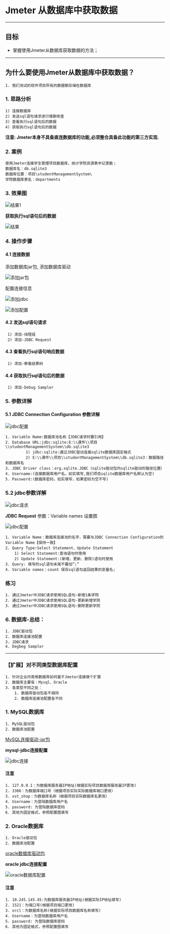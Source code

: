 # Jmeter 从数据库中获取数据

------

## 目标

- 掌握使用Jmeter从数据库获取数据的方法；

------

## 为什么要使用Jmeter从数据库中获取数据？

```
1. 我们测试的软件项目所有的数据都存储在数据库
```

### 1. 思路分析

```
1) 连接数据库
2) 发送sql语句请求进行增删改查
3) 查看执行sql语句后的数据
4) 获取执行sql语句后的数据
```

**注意: Jmeter本身不具备直连数据库的功能,必须整合具备此功能的第三方实现.**

### 2. 案例

```
使用Jmeter连接学生管理项目数据库，统计学院资源表中记录数； 
数据库名：db.sqlite3
数据库位置：项目\studentManagementSystem\
学院数据库表名：departments
```

### 3. 效果图

![结果1](/img/res1.png)

**获取执行sql语句后的数据**

![结果](/img/res2.png)

### 4. 操作步骤

#### 4.1 连接数据

添加数据库jar包, 添加数据库驱动

![添加jar包](/img/add_jar.png)

配置连接信息

![添加jdbc](/img/add_data_connect.png)

![添加配置](/img/add_config.png)

#### 4.2 发送sql语句请求

```
 1) 添加-线程组
 2) 添加-JDBC Request
```

#### 4.3 查看执行sql语句响应数据

```
 1) 添加-察看结果树   
```

#### 4.4 获取执行sql语句后的数据

```
 1) 添加-Debug Sampler
```

### 5. 参数详解

#### 5.1 JDBC Connection Configuration 参数详解

![jdbc配置](/img/jdbc.png)

```
1. Variable Name:数据库池名称【JDBC请求时要引用】
2. Database URL:jdbc:sqlite:E:\\课件\\项目\\studentManagementSystem\\db.sqlite3
         1) jdbc:sqlite:通过JDBC驱动连接sqlite数据库固定格式
         2) E:\\课件\\项目\\studentManagementSystem\\db.sqlite3：数据路径和数据库名
3. JDBC Driver class：org.sqlite.JDBC（sqlite驱动包内sqlite驱动的路径位置）
4. Username:(连接数据库用户名，如实填写,我们项目sqlite数据库用户名默认为空)
5. Password:(数据库密码，如实填写，如果密码为空不写)  
```

### 5.2 jdbc参数详解

![jdbc请求](/img/jdbc_request.png)

**JDBC Request** 参数：Variable names 设置图 

![jdbc配置](/img/jdbc_config.png)

```
1. Variable Name：数据库连接池的名字，需要与JDBC Connection Configuration的Variable Name【保持一致】
2. Query Type:Select Statement、Update Statement
    1) Select Statement:查询语句时使用
    2) Update Statement:(新增、更新、删除)语句时使用
3. Query: 填写的sql语句未尾不要加“;”  
4. Variable names：count 保存sql语句返回结果的变量名;  
```

### 练习

```
1. 通过Jmeter中JDBC请求使用SQL语句-新增1条学院
2. 通过Jmeter中JDBC请求使用SQL语句-更新新增学院
3. 通过Jmeter中JDBC请求使用SQL语句-删除更新学院
```

### 6. 数据库-总结：

```
1. JDBC驱动包
2. 数据库连接池配置
3. JDBC请求
4. Degbeg Sampler   
```

------

### 【扩展】对不同类型数据库配置

```
1. 针对企业内常用数据库如何基于Jmeter连接做个扩展
2. 数据库主要有：Mysql、Oracle
3. 各类型不同之处： 
    1. 数据库驱动包各不相同
    2. 数据库连接池配置各不同
```

### 1. MySQL数据库

```
1. MySQL驱动包
2. 数据库池配置
```

[MySQL连接驱动-jar包](../img/mysql-connector.jar)

 **mysql-jdbc连接配置**

![jdbc连接](/img/mysql_jdbc_con.png)

#### 注意

```
1. 127.0.0.1：为数据库服务器IP地址(根据实际项目数据库服务器IP更改)
2. 3306：为数据库端口号（根据项目实际实际数据库端口更改）    
3. xst_shop：为数据库名称（根据项目实际数据库名更改）
4. Username：为登陆数据库用户名
5. password: 为登陆数据库密码
6. 其他为固定格式，参照配置图填写
```

### 2. Oracle数据库

```
1. Oracle驱动包
2. 数据库池配置   
```

[oracle数据库驱动包](../img/ojdbc14.jar)

**oracle jdbc连接配置**

![oracle数据库配置](/img/oracle_data_conf.png)

#### 注意

```
1. 10.245.145.45:为数据库服务器IP地址(根据实际IP地址填写)
2. 1521：为端口号(根据项目端口更改)
3. orcl：为数据库名称(根据实际项目数据库名称填写)
4. Username：为登陆数据库用户名
5. password: 为登陆数据库密码
6. 其他为固定格式，参照配置图填写
```